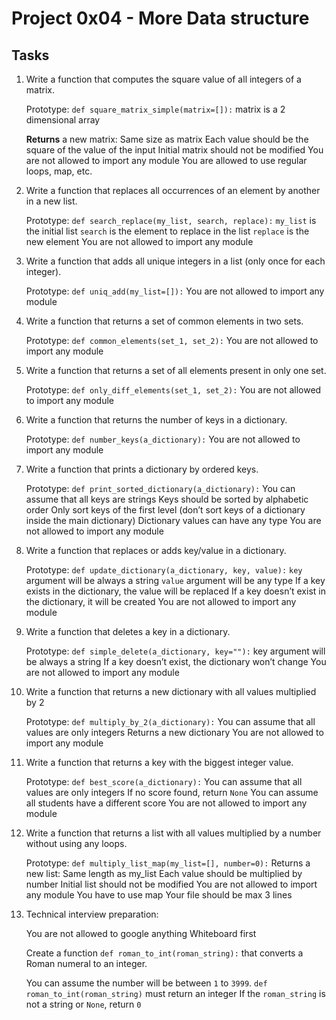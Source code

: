 # Project 0x04 - More Data structure

## Tasks

1. Write a function that computes the square value of all integers of a matrix.

    Prototype: `def square_matrix_simple(matrix=[]):`
    matrix is a 2 dimensional array

    **Returns** a new matrix:
    Same size as matrix
    Each value should be the square of the value of the input
    Initial matrix should not be modified
    You are not allowed to import any module
    You are allowed to use regular loops, map, etc.

2. Write a function that replaces all occurrences of an element by another in a new list.

    Prototype: `def search_replace(my_list, search, replace):`
    `my_list` is the initial list
    `search` is the element to replace in the list
    `replace` is the new element
    You are not allowed to import any module

3. Write a function that adds all unique integers in a list (only once for each integer).

    Prototype: `def uniq_add(my_list=[]):`
    You are not allowed to import any module

4. Write a function that returns a set of common elements in two sets.

    Prototype: `def common_elements(set_1, set_2):`
    You are not allowed to import any module

5. Write a function that returns a set of all elements present in only one set.

    Prototype: `def only_diff_elements(set_1, set_2):`
    You are not allowed to import any module

6. Write a function that returns the number of keys in a dictionary.

    Prototype: `def number_keys(a_dictionary):`
    You are not allowed to import any module

7. Write a function that prints a dictionary by ordered keys.

    Prototype: `def print_sorted_dictionary(a_dictionary):`
    You can assume that all keys are strings
    Keys should be sorted by alphabetic order
    Only sort keys of the first level (don’t sort keys of a dictionary inside the main dictionary)
    Dictionary values can have any type
    You are not allowed to import any module

8. Write a function that replaces or adds key/value in a dictionary.

    Prototype: `def update_dictionary(a_dictionary, key, value):`
    `key` argument will be always a string
    `value` argument will be any type
    If a key exists in the dictionary, the value will be replaced
    If a key doesn’t exist in the dictionary, it will be created
    You are not allowed to import any module

9. Write a function that deletes a key in a dictionary.

    Prototype: `def simple_delete(a_dictionary, key=""):`
    key argument will be always a string
    If a key doesn’t exist, the dictionary won’t change
    You are not allowed to import any module

10. Write a function that returns a new dictionary with all values multiplied by 2

    Prototype: `def multiply_by_2(a_dictionary):`
    You can assume that all values are only integers
    Returns a new dictionary
    You are not allowed to import any module

11. Write a function that returns a key with the biggest integer value.

    Prototype: `def best_score(a_dictionary):`
    You can assume that all values are only integers
    If no score found, return `None`
    You can assume all students have a different score
    You are not allowed to import any module

12. Write a function that returns a list with all values multiplied by a number without using any loops.

    Prototype: `def multiply_list_map(my_list=[], number=0):`
    Returns a new list:
    Same length as my_list
    Each value should be multiplied by number
    Initial list should not be modified
    You are not allowed to import any module
    You have to use map
    Your file should be max 3 lines

13. Technical interview preparation:

    You are not allowed to google anything
    Whiteboard first

    Create a function `def roman_to_int(roman_string):` that converts a Roman numeral to an integer.

    You can assume the number will be between `1` to `3999`.
    `def roman_to_int(roman_string)` must return an integer
    If the `roman_string` is not a string or `None`, return `0`
